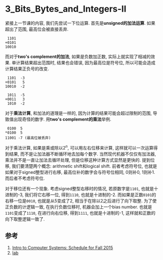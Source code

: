 # 3_Bits_Bytes_and_Integers-II
紧接上一节课的内容, 我们先尝试一下位运算. 首先是**unsigned的加法运算**. 如果超出了范围, 最高位会被直接丢弃.
```
 1101
+0101
10010
```

而对于**two's complement的加法**, 如果是负数加正数, 实际上就实现了相减的效果. 单计算结果超出范围时, 结果也会错误, 因为最高位是符号位, 所以可能会造成计算结果正负号的改变.
```
 1101  -3
+0101   5
10010  -2

 1011  -5
+0011   3
 1010  -2
```

对于**乘法计算**, 和加法的道理是一样的, 因为计算的结果可能会超过限制的范围, 导致值出现奇怪的数字. 用**two's complement的乘法**举例.
```
 0100  5
*0100  5
11001 -7 (最高位被丢弃)
```

对于乘法计算, 如果是乘或除以$2^{n}$, 可以用左右位移来计算, 这样就可以一次运算得到结果, 而不是让加法器不断循环地去加每个数字. 当然现代机器不仅仅有加法器, 乘法并不是一直让加法去循环处理, 但是位移这种计算方式显然是更快的. 提到位移, 我们要清楚两个概念: arithmetic shift和logical shift. 前者考虑符号位, 也就是如果对于signed整型进行右移, 最高位补的数字会与符号位相同, 0则补0, 1则补1. 而后者不考虑符号位. 

对于移位还有一个现象. 考虑signed整型右移时的情况, 若原数字是`1101`, 也就是十进制的-3, 我们将它右移一位, 得到`1110`, 也就是十进制的-2. 而如果是正数`0101`的右移一位是`0010`, 也就是从5变成了2, 相当于在除以2之后进行了向下取整. 为了使正负数的计逻辑一致, 在执行负数位移时, 机器会加上一个bias number. 也就是`1101`变成了`1110`, 在进行向右位移, 得到`1111`, 也就是十进制的-1, 这样就和正数的向下取整逻辑一致了. 

## 参考
1. [Intro to Computer Systems: Schedule for Fall 2015](http://www.cs.cmu.edu/afs/cs/academic/class/15213-f15/www/schedule.html)
2. [lab](http://csapp.cs.cmu.edu/3e/labs.html)
